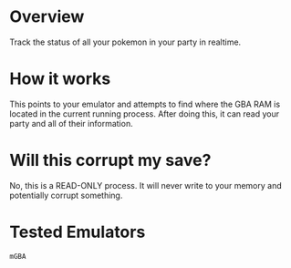 # Overview
Track the status of all your pokemon in your party in realtime.

# How it works
This points to your emulator and attempts to find where the GBA RAM is located in the current running process. After doing this, it can read your party and all of their information.

# Will this corrupt my save?
No, this is a READ-ONLY process. It will never write to your memory and potentially corrupt something.

# Tested Emulators

`mGBA`
